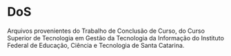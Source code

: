 # DoS

Arquivos provenientes do Trabalho de Conclusão de Curso, do Curso Superior de Tecnologia em Gestão da Tecnologia da Informação do Instituto Federal de Educação, Ciência e Tecnologia de Santa Catarina.
